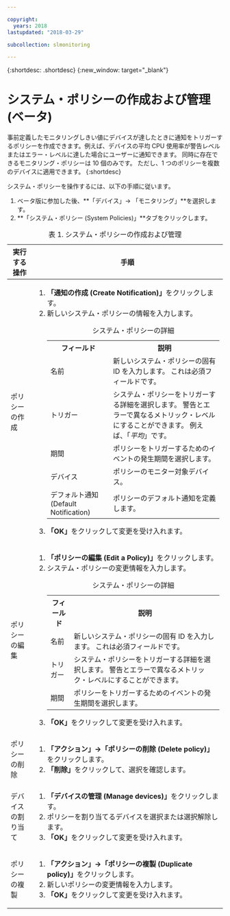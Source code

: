 ```yaml
---

copyright:
  years: 2018
lastupdated: "2018-03-29"

subcollection: slmonitoring

---
```


{:shortdesc: .shortdesc}
{:new_window: target="_blank"}

# システム・ポリシーの作成および管理 (ベータ)
事前定義したモニタリングしきい値にデバイスが達したときに通知をトリガーするポリシーを作成できます。例えば、デバイスの平均 CPU 使用率が警告レベルまたはエラー・レベルに達した場合にユーザーに通知できます。 同時に存在できるモニタリング・ポリシーは 10 個のみです。 ただし、1 つのポリシーを複数のデバイスに適用できます。
{:shortdesc}


システム・ポリシーを操作するには、以下の手順に従います。
1. ベータ版に参加した後、**「デバイス」-> 「モニタリング」**を選択します。
2. **「システム・ポリシー (System Policies)」**タブをクリックします。

<table>
   <CAPTION>表 1. システム・ポリシーの作成および管理</CAPTION>
   <THEAD>
   <TR>
   <th>実行する操作</th>
   <th>手順</th>
   </TR>
   </THEAD>
   <TBODY>
   <tr>
   <td>ポリシーの作成</td>
   <td>
   <ol>
     <li><b>「通知の作成 (Create Notification)」</b>をクリックします。</li>
     <li>新しいシステム・ポリシーの情報を入力します。

<table>
  <caption>システム・ポリシーの詳細</caption>
  <tr>
     <th>フィールド</th>
     <th>説明</th>
  </tr>
  <tr>
    <td>名前</td>
    <td>新しいシステム・ポリシーの固有 ID を入力します。 これは必須フィールドです。</td>
  </tr>
  <tr>
    <td>トリガー</td>
    <td>システム・ポリシーをトリガーする詳細を選択します。 警告とエラーで異なるメトリック・レベルにすることができます。 例えば、「<i>平均</i>」です。</td>
  </tr>
   <tr>
    <td>期間</td>
     <td>ポリシーをトリガーするためのイベントの発生期間を選択します。</td>
  </tr>
   <tr>
    <td>デバイス</td>
    <td>ポリシーのモニター対象デバイス。</td>
  </tr>
   <tr>
    <td>デフォルト通知 (Default Notification)</td>
    <td>ポリシーのデフォルト通知を定義します。</td>
  </tr>
</table>
</li>
<li><b>「OK」</b>をクリックして変更を受け入れます。</li>
   </ol>
   </td>
   </tr>
   <tr>
   <td>ポリシーの編集</td>
   <td>
   <ol>
     <li><b>「ポリシーの編集 (Edit a Policy)」</b>をクリックします。</li>
    <li>システム・ポリシーの変更情報を入力します。

<table>
  <caption>システム・ポリシーの詳細</caption>
  <tr>
     <th>フィールド</th>
     <th>説明</th>
  </tr>
  <tr>
    <td>名前</td>
    <td>新しいシステム・ポリシーの固有 ID を入力します。 これは必須フィールドです。</td>
  </tr>
  <tr>
    <td>トリガー</td>
    <td>システム・ポリシーをトリガーする詳細を選択します。 警告とエラーで異なるメトリック・レベルにすることができます。</td>
  </tr>
   <tr>
    <td>期間</td>
     <td>ポリシーをトリガーするためのイベントの発生期間を選択します。</td>
  </tr>
</table>
</li>
<li><b>「OK」</b>をクリックして変更を受け入れます。</li>
   </ol>
   </td>
   </tr>
   <tr>
   <td>ポリシーの削除</td>
   <td>
   <ol>
     <li><b>「アクション」->「ポリシーの削除 (Delete policy)」</b>をクリックします。</li>
     <li><b>「削除」</b>をクリックして、選択を確認します。</li>
   </ol>
   </td>
   </tr>
   <tr>
  <td>デバイスの割り当て</td>
  <td>
    <ol>
      <li><b>「デバイスの管理 (Manage devices)」</b>をクリックします。</li>
      <li>ポリシーを割り当てるデバイスを選択または選択解除します。</li>
       <li><b>「OK」</b>をクリックして変更を受け入れます。</li>
    </ol>
      </td>
  </tr>
   <tr>
  <td>ポリシーの複製</td>
  <td>
    <ol>
      <li><b>「アクション」->「ポリシーの複製 (Duplicate policy)」</b>をクリックします。</li>
      <li>新しいポリシーの変更情報を入力します。</li>
       <li><b>「OK」</b>をクリックして変更を受け入れます。</li>
    </ol>
      </td>
  </tr>

   </TBODY>
   </table>
